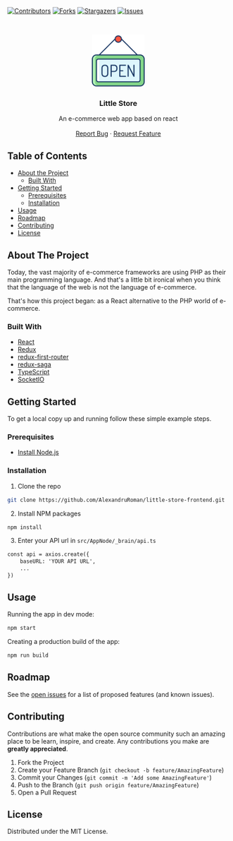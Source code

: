 <!-- PROJECT SHIELDS -->
<!--
*** I'm using markdown "reference style" links for readability.
*** Reference links are enclosed in brackets [ ] instead of parentheses ( ).
*** See the bottom of this document for the declaration of the reference variables
*** for contributors-url, forks-url, etc. This is an optional, concise syntax you may use.
*** https://www.markdownguide.org/basic-syntax/#reference-style-links
-->

[![Contributors][contributors-shield]][contributors-url]
[![Forks][forks-shield]][forks-url]
[![Stargazers][stars-shield]][stars-url]
[![Issues][issues-shield]][issues-url]

<!-- PROJECT LOGO -->
<br />
<p align="center">
  <a href="https://github.com/AlexandruRoman/little-store-frontend">
    <img src="logo.png" alt="Logo" width="120" height="120">
  </a>

  <h3 align="center">Little Store</h3>

  <p align="center">
    An e-commerce web app based on react
    <br />
    <br />
    <a href="https://github.com/AlexandruRoman/little-store-frontend/issues">Report Bug</a>
    ·
    <a href="https://github.com/AlexandruRoman/little-store-frontend/issues">Request Feature</a>
  </p>
</p>

<!-- TABLE OF CONTENTS -->

## Table of Contents

- [About the Project](#about-the-project)
  - [Built With](#built-with)
- [Getting Started](#getting-started)
  - [Prerequisites](#prerequisites)
  - [Installation](#installation)
- [Usage](#usage)
- [Roadmap](#roadmap)
- [Contributing](#contributing)
- [License](#license)

<!-- ABOUT THE PROJECT -->

## About The Project

Today, the vast majority of e-commerce frameworks are using PHP as their main programming language. And that's a little bit ironical when you think that the language of the web is not the language of e-commerce.

That's how this project began: as a React alternative to the PHP world of e-commerce.

### Built With

- [React](https://reactjs.org)
- [Redux](https://redux.js.org)
- [redux-first-router](https://github.com/faceyspacey/redux-first-router)
- [redux-saga](https://github.com/redux-saga/redux-saga)
- [TypeScript](https://www.typescriptlang.org)
- [SocketIO](https://socket.io)

<!-- GETTING STARTED -->

## Getting Started

To get a local copy up and running follow these simple example steps.

### Prerequisites

- [Install Node.js](https://nodejs.org/en/download/)

### Installation

1. Clone the repo

```sh
git clone https://github.com/AlexandruRoman/little-store-frontend.git
```

2. Install NPM packages

```sh
npm install
```

3. Enter your API url in `src/AppNode/_brain/api.ts`

```JS
const api = axios.create({
    baseURL: 'YOUR API URL',
    ...
})
```

<!-- USAGE EXAMPLES -->

## Usage

Running the app in dev mode:

```sh
npm start
```

Creating a production build of the app:

```sh
npm run build
```

<!-- ROADMAP -->

## Roadmap

See the [open issues](https://github.com/AlexandruRoman/little-store-frontend/issues) for a list of proposed features (and known issues).

<!-- CONTRIBUTING -->

## Contributing

Contributions are what make the open source community such an amazing place to be learn, inspire, and create. Any contributions you make are **greatly appreciated**.

1. Fork the Project
2. Create your Feature Branch (`git checkout -b feature/AmazingFeature`)
3. Commit your Changes (`git commit -m 'Add some AmazingFeature'`)
4. Push to the Branch (`git push origin feature/AmazingFeature`)
5. Open a Pull Request

<!-- LICENSE -->

## License

Distributed under the MIT License.

<!-- CONTACT -->

<!-- ACKNOWLEDGEMENTS -->

<!-- MARKDOWN LINKS & IMAGES -->
<!-- https://www.markdownguide.org/basic-syntax/#reference-style-links -->

[contributors-shield]: https://img.shields.io/github/contributors/AlexandruRoman/little-store-frontend.svg?style=flat-square
[contributors-url]: https://github.com/AlexandruRoman/little-store-frontend/graphs/contributors
[forks-shield]: https://img.shields.io/github/forks/AlexandruRoman/little-store-frontend.svg?style=flat-square
[forks-url]: https://github.com/AlexandruRoman/little-store-frontend/network/members
[stars-shield]: https://img.shields.io/github/stars/AlexandruRoman/little-store-frontend.svg?style=flat-square
[stars-url]: https://github.com/AlexandruRoman/little-store-frontend/stargazers
[issues-shield]: https://img.shields.io/github/issues/AlexandruRoman/little-store-frontend.svg?style=flat-square
[issues-url]: https://github.com/AlexandruRoman/little-store-frontend/issues
[linkedin-shield]: https://img.shields.io/badge/-LinkedIn-black.svg?style=flat-square&logo=linkedin&colorB=555
[linkedin-url]: https://www.linkedin.com/in/alexandru-daniel-roman/
[product-screenshot]: screenshot.png
